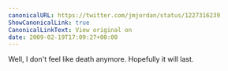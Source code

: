 ```yaml
---
canonicalURL: https://twitter.com/jmjordan/status/1227316239
ShowCanonicalLink: true
CanonicalLinkText: View original on
date: 2009-02-19T17:09:27+00:00
---
```

Well, I don't feel like death anymore. Hopefully it will last.